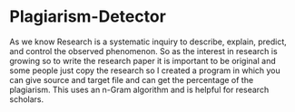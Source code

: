 # Plagiarism-Detector
As we know Research is a systematic inquiry to describe, explain, predict, and control the observed phenomenon. So as the interest in research is growing so to write the research paper it is important to be original and some people just copy the research so I created a program in which you can give source and target file and can get the percentage of the plagiarism. This uses an n-Gram algorithm and is helpful for research scholars.
